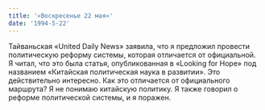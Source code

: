```yaml
---
title: '«Воскресенье 22 мая»'
date: '1994-5-22'
---
```


Тайваньская «United Daily News» заявила, что я предложил провести политическую реформу системы, которая отличается от официальной. Я читал, что это была статья, опубликованная в «Looking for Hope» под названием «Китайская политическая наука в развитии». Это действительно интересно. Как это отличается от официального маршрута? Я не понимаю китайскую политику. Я также говорил о реформе политической системы, и я поражен.

